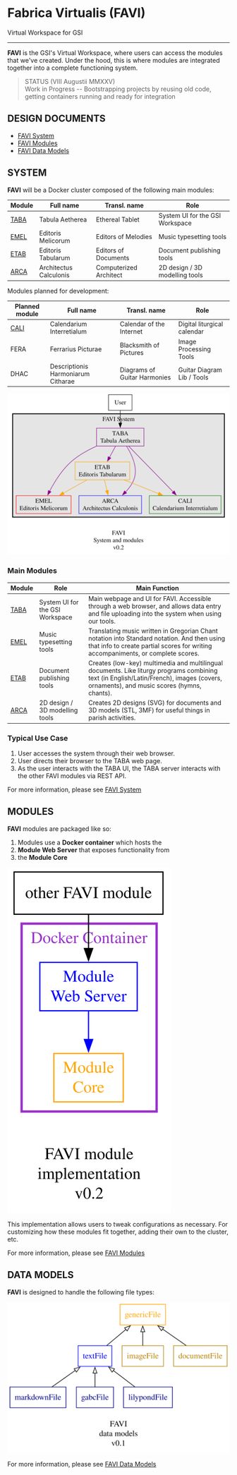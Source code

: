 # Fabrica Virtualis (FAVI)

Virtual Workspace for GSI

---

**FAVI** is the GSI's Virtual Workspace, where users can access the modules that we've created. Under the hood, this is where modules are integrated together into a complete functioning system.

> STATUS (VIII Augustii MMXXV)  
Work in Progress -- Bootstrapping projects by reusing old code, getting containers running and ready for integration

## DESIGN DOCUMENTS

- [FAVI System](static/design/favi-system.md)
- [FAVI Modules](static/design/favi-module.md)
- [FAVI Data Models](static/design/favi-data-models.md)

## SYSTEM

**FAVI** will be a Docker cluster composed of the following main modules:

| Module | Full name | Transl. name | Role |
| --- | --- | --- | --- |
| [TABA](https://github.com/guild-st-isidore-TO/tabula-aetherea) | Tabula Aetherea | Ethereal Tablet | System UI for the GSI Workspace | 
| [EMEL](https://github.com/guild-st-isidore-TO/editorismelicorum) | Editoris Melicorum | Editors of Melodies | Music typesetting tools | 
| [ETAB](https://github.com/guild-st-isidore-TO/editoristabularum) | Editoris Tabularum | Editors of Documents | Document publishing tools | 
| [ARCA](https://github.com/guild-st-isidore-TO/architectuscalculonis) | Architectus Calculonis | Computerized Architect | 2D design / 3D modelling tools |

Modules planned for development:

| Planned module | Full name | Transl. name | Role |
| --- | --- | --- | --- |
| [CALI](https://github.com/guild-st-isidore-TO/calendarium-interretialum) | Calendarium Interretialum | Calendar of the Internet | Digital liturgical calendar |
| FERA | Ferrarius Picturae | Blacksmith of Pictures | Image Processing Tools |
| DHAC | Descriptionis Harmoniarum Citharae | Diagrams of Guitar Harmonies | Guitar Diagram Lib / Tools |

![FAVI system](./static/design/favi-system.svg "FAVI system")

### Main Modules

| Module | Role | Main Function |
| --- | --- | --- |
| [TABA](https://github.com/guild-st-isidore-TO/tabula-aetherea) | System UI for the GSI Workspace | Main webpage and UI for FAVI. Accessible through a web browser, and allows data entry and file uploading into the system when using our tools. |
| [EMEL](https://github.com/guild-st-isidore-TO/editorismelicorum) | Music typesetting tools | Translating music written in Gregorian Chant notation into Standard notation. And then using that info to create partial scores for writing accompaniments, or complete scores. |
| [ETAB](https://github.com/guild-st-isidore-TO/editoristabularum) | Document publishing tools | Creates (low-key) multimedia and multilingual documents. Like liturgy programs combining text (in English/Latin/French), images (covers, ornaments), and music scores (hymns, chants). |
| [ARCA](https://github.com/guild-st-isidore-TO/architectuscalculonis) | 2D design / 3D modelling tools | Creates 2D designs (SVG) for documents and 3D models (STL, 3MF) for useful things in parish activities. |

### Typical Use Case

1. User accesses the system through their web browser.
1. User directs their browser to the TABA web page.
1. As the user interacts with the TABA UI, the TABA server interacts with the other FAVI modules via REST API.

For more information, please see [FAVI System](static/design/favi-system.md)

## MODULES

**FAVI** modules are packaged like so:

1. Modules use a **Docker container** which hosts the
1. **Module Web Server** that exposes functionality from
1. the **Module Core**

![FAVI module](./static/design/favi-module.svg "FAVI module")

This implementation allows users to tweak configurations as necessary. For customizing how these modules fit together, adding their own to the cluster, etc.

For more information, please see [FAVI Modules](static/design/favi-module.md)

## DATA MODELS

**FAVI** is designed to handle the following file types:

![FAVI data models](./static/design/favi-data-models.svg "FAVI data models")

For more information, please see [FAVI Data Models](static/design/favi-data-models.md)
